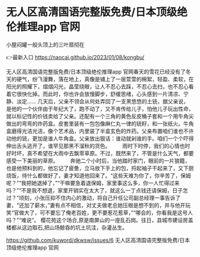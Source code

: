 # 无人区高清国语完整版免费/日本顶级绝伦推理app 官网
小屋闷罐一般头顶上的三叶扇彻在

👉最新入口 https://naocai.github.io/2023/01/08/kongbu/

无人区高清国语完整版免费/日本顶级绝伦推理app 官网春天的雪花已经没有了冬天的硬气，纷飞漫舞，落在地上，真像是铺上了一层萱萱的棉絮，轻盈、柔软，在阳光的照耀下，熠熠闪光，晶莹绕眼，让人不忍心去踩，不忍心去扫，也不忍心看着它很快化掉。而此时，你也许会放慢脚步，舒缓思绪，心头感到一片清凉、宁静、淡定……
几天后，父亲不领会从何处弄回了一支黑悠悠的土铳，据父亲说，是他的一个伙伴由于年纪大了，跑不动了，又不肯传给儿子，怕他儿子玩出性命，就以标记性的价钱卖给了父亲。还配有一个三角的黄色反皮桶子套和一个用牛角尖做出的弯弯的炸药盒。皮套里装有一包包像麻仁丸一律的铳籽，和一张纸火。牛角盒磨得光洁光洁，像个艺术品，内里装了半盒玄色的炸药。父亲布置咱们谁也不许动他的铳，更加是谁人牛角盒。父亲放出狠话：谁动就剁谁的手。咱们一个个吓得伸出舌头逃开了，谁罕见那黑不溜秋的货色。
　　雨时下时停，我们的心情也时好时坏，真不希望在大雨中去飘零草原。不过，既然来了，不管是什么天气，都要感受一下美丽的草原。
　　奔驰二个小时后，当他踏时家门，眼前的一片狼籍，也是他预料到的，他忘记了疲惫，立马放下手上的包，捋起袖子干起来了，又下厨烧饭，待什么都做好了，妻才知道他回来了。“这些天难为你了，你辛苦了，保姆呢？”“我把她退掉了，”“干嘛要急着退保姆，家里事这么多，你一人忙得过来吗？”“不是我不想退，家里开销实在太大了，就这么一丁点钱还请保姆，日子怎过？”顷刻，小张压抑不住内心的激动，将自己升任公司副总经理一事告诉了妻，“还加了薪水，”妻有点不相信，对丈夫做老总她压根是想不到的，并与他开玩笑“官做大了，可不要忘了俺老百姓，更不要惹花惹草，”“哪会的，你看我是这号人吗？”“难说”。
樱花苑这个场合,原是南屏山的一座乱石岗。往日，县城市建设房盖楼都从这边取石,把山场鲸吞的坑土坑洼，杂灌丛生。

https://github.com/kuword/dkwsw/issues/6
无人区高清国语完整版免费/日本顶级绝伦推理app 官网
